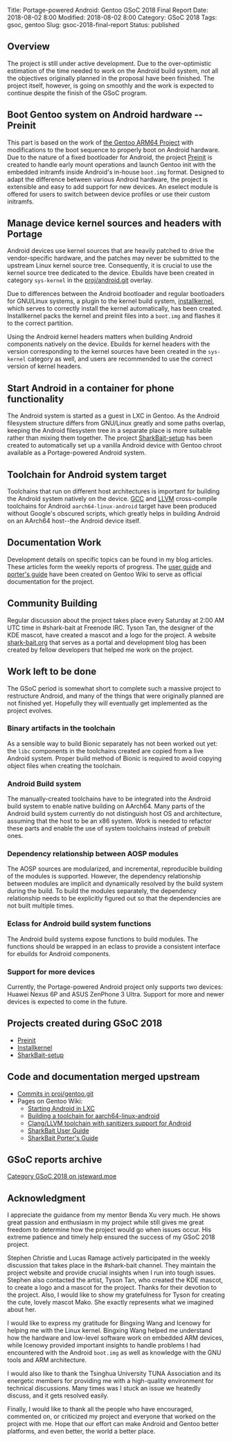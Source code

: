 Title: Portage-powered Android: Gentoo GSoC 2018 Final Report
Date: 2018-08-02 8:00
Modified: 2018-08-02 8:00
Category: GSoC 2018
Tags: gsoc, gentoo
Slug: gsoc-2018-final-report
Status: published

## Overview

The project is still under active development.  Due to the over-optimistic estimation of the time needed to work on the Android build system, not all the objectives originally planned in the proposal have been finished.  The project itself, however, is going on smoothly and the work is expected to continue despite the finish of the GSoC program.

## Boot Gentoo system on Android hardware -- Preinit

This part is based on the work of [the Gentoo ARM64 Project](https://wiki.gentoo.org/wiki/Project:ARM64) with modifications to the boot sequence to properly boot on Android hardware.  Due to the nature of a fixed bootloader for Android, the project [Preinit](https://github.com/KireinaHoro/preinit) is created to handle early mount operations and launch Gentoo init with the embedded initramfs inside Android's in-house `boot.img` format.  Designed to adapt the difference between various Android hardware, the project is extensible and easy to add support for new devices.  An eselect module is offered for users to switch between device profiles or use their custom initramfs.

## Manage device kernel sources and headers with Portage

Android devices use kernel sources that are heavily patched to drive the vendor-specific hardware, and the patches may never be submitted to the upstream Linux kernel source tree.  Consequently, it is crucial to use the kernel source tree dedicated to the device.  Ebuilds have been created in category `sys-kernel` in the [proj/android.git](https://gitweb.gentoo.org/proj/android.git/) overlay.

Due to differences between the Android bootloader and regular bootloaders for GNU/Linux systems, a plugin to the kernel build system, [installkernel](https://github.com/KireinaHoro/installkernel), which serves to correctly install the kernel automatically, has been created.  Installkernel packs the kernel and preinit files into a `boot.img` and flashes it to the correct partition.

Using the Android kernel headers matters when building Android components natively on the device.  Ebuilds for kernel headers with the version corresponding to the kernel sources have been created in the `sys-kernel` category as well, and users are recommended to use the correct version of kernel headers.

## Start Android in a container for phone functionality

The Android system is started as a guest in LXC in Gentoo.  As the Android filesystem structure differs from GNU/Linux greatly and some paths overlap, keeping the Android filesystem tree in a separate place is more suitable rather than mixing them together.  The project [SharkBait-setup](https://github.com/KireinaHoro/installkernel) has been created to automatically set up a vanilla Android device with Gentoo chroot available as a Portage-powered Android system.

## Toolchain for Android system target

Toolchains that run on different host architectures is important for building the Android system natively on the device.  [GCC](https://jsteward.moe/toolchain-for-aarch64-linux-android.html) and [LLVM](https://jsteward.moe/toolchain-clang-llvm-with-sanitiazers-for-android.html) cross-compile toolchains for Android `aarch64-linux-android` target have been produced without Google's obscured scripts, which greatly helps in building Android on an AArch64 host--the Android device itself.

## Documentation Work

Development details on specific topics can be found in my blog articles.  These articles form the weekly reports of progress.  The [user guide](https://wiki.gentoo.org/wiki/User:Jsteward/SharkBait_User_Guide) and [porter's guide](https://wiki.gentoo.org/wiki/User:Jsteward/SharkBait_User_Guide) have been created on Gentoo Wiki to serve as official documentation for the project.

## Community Building

Regular discussion about the project takes place every Saturday at 2:00 AM UTC time in #shark-bait at Freenode IRC.  Tyson Tan, the designer of the KDE mascot, have created a mascot and a logo for the project.  A website [shark-bait.org](https://www.shark-bait.org/) that serves as a portal and development blog has been created by fellow developers that helped me work on the project.

## Work left to be done

The GSoC period is somewhat short to complete such a massive project to restructure Android, and many of the things that were originally planned are not finished yet.  Hopefully they will eventually get implemented as the project evolves.

### Binary artifacts in the toolchain

As a sensible way to build Bionic separately has not been worked out yet: the `libc` components in the toolchains created are copied from a live Android system.  Proper build method of Bionic is required to avoid copying object files when creating the toolchain.

### Android Build system

The manually-created toolchains have to be integrated into the Android build system to enable native building on AArch64.  Many parts of the Android build system currently do not distinguish host OS and architecture, assuming that the host to be an x86 system.  Work is needed to refactor these parts and enable the use of system toolchains instead of prebuilt ones.

### Dependency relationship between AOSP modules

The AOSP sources are modularized, and incremental, reproducible building of the modules is supported. However, the dependency relationship between modules are implicit and dynamically resolved by the build system during the build.  To build the modules separately, the dependency relationship needs to be explicitly figured out so that the dependencies are not built multiple times.

### Eclass for Android build system functions

The Android build systems expose functions to build modules.  The functions should be wrapped in an eclass to provide a consistent interface for ebuilds for Android components.

### Support for more devices

Currently, the Portage-powered Android project only supports two devices: Huawei Nexus 6P and ASUS ZenPhone 3 Ultra.  Support for more and newer devices is expected to come in the future.

## Projects created during GSoC 2018

  * [Preinit](https://github.com/KireinaHoro/preinit)
  * [Installkernel](https://github.com/KireinaHoro/installkernel)
  * [SharkBait-setup](https://github.com/KireinaHoro/sharkbait-setup)

## Code and documentation merged upstream

  * [Commits in proj/gentoo.git](https://gitweb.gentoo.org/proj/android.git/log/)
  * Pages on Gentoo Wiki:
    * [Starting Android in LXC](https://wiki.gentoo.org/wiki/User:Jsteward/Starting_Android_in_LXC)
    * [Building a toolchain for aarch64-linux-android](https://wiki.gentoo.org/wiki/User:Jsteward/Building_a_toolchain_for_aarch64-linux-android)
    * [Clang/LLVM toolchain with sanitizers support for Android](https://wiki.gentoo.org/wiki/User:Jsteward/Clang_toolchain_with_sanitizers_support_for_Android)
    * [SharkBait User Guide](https://wiki.gentoo.org/wiki/User:Jsteward/SharkBait_User_Guide)
    * [SharkBait Porter's Guide](https://wiki.gentoo.org/wiki/User:Jsteward/SharkBait_Porter%27s_Guide)

## GSoC reports archive

[Category GSoC 2018 on jsteward.moe](https://jsteward.moe/category/gsoc-2018.html)

## Acknowledgment

I appreciate the guidance from my mentor Benda Xu very much.  He shows great passion and enthusiasm in my project while still gives me great freedom to determine how the project would go when issues occur.  His extreme patience and timely help ensured the success of my GSoC 2018 project.

Stephen Christie and Lucas Ramage actively participated in the weekly discussion that takes place in the #shark-bait channel.  They maintain the project website and provide crucial insights when I run into tough issues.  Stephen also contacted the artist, Tyson Tan, who created the KDE mascot, to create a logo and a mascot for the project.  Thanks for their devotion to the project.  Also, I would like to show my gratefulness for Tyson for creating the cute, lovely mascot Mako.  She exactly represents what we imagined about her.

I would like to express my gratitude for Bingxing Wang and Icenowy for helping me with the Linux kernel.  Bingxing Wang helped me understand how the hardware and low-level software work on embedded ARM devices, while Icenowy provided important insights to handle problems I had encountered with the Android `boot.img` as well as knowledge with the GNU tools and ARM architecture.

I would also like to thank the Tsinghua University TUNA Association and its energetic members for providing me with a high-quality environment for technical discussions.  Many times was I stuck an issue we heatedly discuss, and it gets resolved easily.

Finally, I would like to thank all the people who have encouraged, commented on, or criticized my project and everyone that worked on the project with me.  Hope that our effort can make Android and Gentoo better platforms, and even better, the world a better place.
